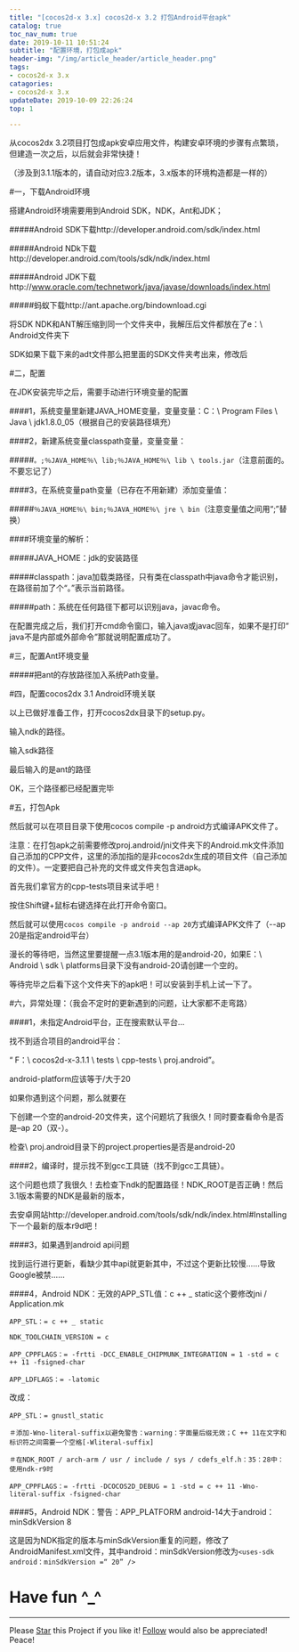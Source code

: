 ```yaml
---
title: "[cocos2d-x 3.x] cocos2d-x 3.2 打包Android平台apk"
catalog: true
toc_nav_num: true
date: 2019-10-11 10:51:24
subtitle: "配置环境，打包成apk"
header-img: "/img/article_header/article_header.png"
tags:
- cocos2d-x 3.x
catagories:
- cocos2d-x 3.x
updateDate: 2019-10-09 22:26:24
top: 1

---
```


从cocos2dx 3.2项目打包成apk安卓应用文件，构建安卓环境的步骤有点繁琐，但建造一次之后，以后就会非常快捷！

（涉及到3.1.1版本的，请自动对应3.2版本，3.x版本的环境构造都是一样的）

#一，下载Android环境

搭建Android环境需要用到Android SDK，NDK，Ant和JDK；

#####Android SDK下载http://developer.android.com/sdk/index.html

#####Android NDk下载http://developer.android.com/tools/sdk/ndk/index.html

#####Android JDK下载http://www.oracle.com/technetwork/java/javase/downloads/index.html

#####蚂蚁下载http://ant.apache.org/bindownload.cgi

将SDK NDK和ANT解压缩到同一个文件夹中，我解压后文件都放在了e：\ Android文件夹下

 

SDK如果下载下来的adt文件那么把里面的SDK文件夹考出来，修改后

 

#二，配置

在JDK安装完毕之后，需要手动进行环境变量的配置

####1，系统变量里新建JAVA_HOME变量，变量变量：C：\ Program Files \ Java \ jdk1.8.0_05（根据自己的安装路径填充）

####2，新建系统变量classpath变量，变量变量：

#####`。;％JAVA_HOME％\ lib;％JAVA_HOME％\ lib \ tools.jar`（注意前面的。不要忘记了）

####3，在系统变量path变量（已存在不用新建）添加变量值：

#####`％JAVA_HOME％\ bin;％JAVA_HOME％\ jre \ bin`（注意变量值之间用“;”替换）

####环境变量的解析：

#####JAVA_HOME：jdk的安装路径

#####classpath：java加载类路径，只有类在classpath中java命令才能识别，在路径前加了个“。”表示当前路径。

#####path：系统在任何路径下都可以识别java，javac命令。

在配置完成之后，我们打开cmd命令窗口，输入java或javac回车，如果不是打印“ java不是内部或外部命令”那就说明配置成功了。

 

 

 



#三，配置Ant环境变量

#####把ant的存放路径加入系统Path变量。

 



#四，配置cocos2dx 3.1 Android环境关联

以上已做好准备工作，打开cocos2dx目录下的setup.py。

 

输入ndk的路径。

 

输入sdk路径

 

最后输入的是ant的路径

 

OK，三个路径都已经配置完毕

 

 

#五，打包Apk

然后就可以在项目目录下使用cocos compile -p android方式编译APK文件了。

注意：在打包apk之前需要修改proj.android/jni文件夹下的Android.mk文件添加自己添加的CPP文件，这里的添加指的是非cocos2dx生成的项目文件（自己添加的文件）。一定要把自己补充的文件或文件夹包含进apk。

首先我们拿官方的cpp-tests项目来试手吧！

按住Shift键+鼠标右键选择在此打开命令窗口。

 

 

然后就可以使用`cocos compile -p android --ap 20`方式编译APK文件了（--ap 20是指定android平台）

 

漫长的等待吧，当然这里要提醒一点3.1版本用的是android-20，如果E：\ Android \ sdk \ platforms目录下没有android-20请创建一个空的。

 

等待完毕之后看下这个文件夹下的apk吧！可以安装到手机上试一下了。

 

#六，异常处理：（我会不定时的更新遇到的问题，让大家都不走弯路）

####1，未指定Android平台，正在搜索默认平台...

找不到适合项目的android平台：

“ F：\ cocos2d-x-3.1.1 \ tests \ cpp-tests \ proj.android”。

android-platform应该等于/大于20

如果你遇到这个问题，那么就要在



下创建一个空的android-20文件夹，这个问题坑了我很久！同时要查看命令是否是–ap 20（双-）。

检查\ proj.android目录下的project.properties是否是android-20

 

 

####2，编译时，提示找不到gcc工具链（找不到gcc工具链）。

这个问题也烦了我很久！去检查下ndk的配置路径！NDK_ROOT是否正确！然后3.1版本需要的NDK是最新的版本，

去安卓网站http://developer.android.com/tools/sdk/ndk/index.html#Installing下一个最新的版本r9d吧！

####3，如果遇到android api问题



 

找到运行进行更新，看缺少其中api就更新其中，不过这个更新比较慢……导致Google被禁……

####4，Android NDK：无效的APP_STL值：c ++ _ static这个要修改jni / Application.mk

    APP_STL：= c ++ _ static
    
    NDK_TOOLCHAIN_VERSION = c
    
    APP_CPPFLAGS：= -frtti -DCC_ENABLE_CHIPMUNK_INTEGRATION = 1 -std = c ++ 11 -fsigned-char
    
    APP_LDFLAGS：= -latomic

改成：

    APP_STL：= gnustl_static
    
    ＃添加-Wno-literal-suffix以避免警告：warning：字面量后缀无效；C ++ 11在文字和标识符之间需要一个空格[-Wliteral-suffix] 
    
    ＃在NDK_ROOT / arch-arm / usr / include / sys / cdefs_elf.h：35：28中：使用ndk-r9时
    
    APP_CPPFLAGS：= -frtti -DCOCOS2D_DEBUG = 1 -std = c ++ 11 -Wno-literal-suffix -fsigned-char

####5，Android NDK：警告：APP_PLATFORM android-14大于android：minSdkVersion 8 

这是因为NDK指定的版本与minSdkVersion重复的问题，修改了AndroidManifest.xml文件，其中android：minSdkVersion修改为`<uses-sdk android：minSdkVersion =“ 20” />`

# Have fun ^_^ 
---
<!-- Place this tag in your head or just before your close body tag. -->
<script async defer src="https://buttons.github.io/buttons.js"></script>
<!-- Place this tag where you want the button to render. -->

Please <a class="github-button" href="https://github.com/tsangsi/hexo-theme-tsangsi" data-icon="octicon-star" aria-label="Star tsangsi/hexo-theme-tsangsi on GitHub">Star</a> this Project if you like it! <a class="github-button" href="https://github.com/tsangsi" aria-label="Follow @tsangsi on GitHub">Follow</a> would also be appreciated!
Peace!
